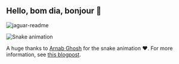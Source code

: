 ## Hello, bom dia, bonjour :wave:

![jaguar-readme](https://user-images.githubusercontent.com/42146119/127995654-bcd49386-c7f2-4931-a247-58e5b6c1ccd6.png)

![Snake animation](https://github.com/mchammer01/mchammer01/blob/output/github-contribution-grid-snake.svg)

A huge thanks to [Arnab Ghosh](https://hashnode.com/@ghosharnab00) for the snake animation :heart:. For more information, see [this blogpost](https://blog.arnabghosh.me/add-github-dark-snake-animation-readme).
